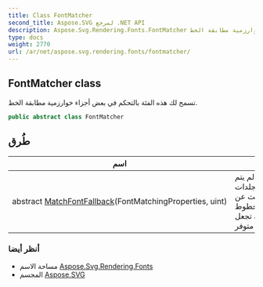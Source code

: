 ```yaml
---
title: Class FontMatcher
second_title: Aspose.SVG لمرجع .NET API
description: Aspose.Svg.Rendering.Fonts.FontMatcher فصل. تسمح لك هذه الفئة بالتحكم في بعض أجزاء خوارزمية مطابقة الخط.
type: docs
weight: 2770
url: /ar/net/aspose.svg.rendering.fonts/fontmatcher/
---
```

## FontMatcher class

تسمح لك هذه الفئة بالتحكم في بعض أجزاء خوارزمية مطابقة الخط.

```csharp
public abstract class FontMatcher
```

## طُرق

| اسم | وصف |
| --- | --- |
| abstract [MatchFontFallback](../../aspose.svg.rendering.fonts/fontmatcher/matchfontfallback/)(FontMatchingProperties, uint) | يتم استدعاء هذه الطريقة إذا لم يتم العثور على خط مناسب في مجلدات البحث عن الخطوط.*fontMatchingProperties* التي يمكن أن تجعل*charCode* ، أو`باطل` إذا كان هذا الخط غير متوفر. |

### أنظر أيضا

* مساحة الاسم [Aspose.Svg.Rendering.Fonts](../../aspose.svg.rendering.fonts/)
* المجسم [Aspose.SVG](../../)


